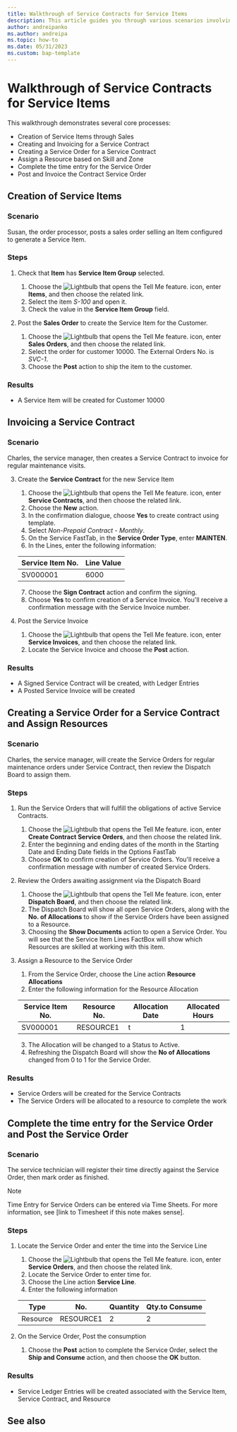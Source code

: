 ```yaml
---
title: Walkthrough of Service Contracts for Service Items
description: This article guides you through various scenarios involving service items and contracts.
author: andreipanko
ms.author: andreipa
ms.topic: how-to
ms.date: 05/31/2023
ms.custom: bap-template
---
```


# <a name="walkthrough-of-service-contracts-for-service-items"></a>Walkthrough of Service Contracts for Service Items

This walkthrough demonstrates several core processes:

- Creation of Service Items through Sales
- Creating and Invoicing for a Service Contract
- Creating a Service Order for a Service Contract
- Assign a Resource based on Skill and Zone
- Complete the time entry for the Service Order
- Post and Invoice the Contract Service Order

## <a name="creation-of-service-items"></a>Creation of Service Items

### <a name="scenario"></a>Scenario

Susan, the order processor, posts a sales order selling an Item configured to generate a Service Item.  

### <a name="steps"></a>Steps

1. Check that **Item** has **Service Item Group** selected.
   
    1. Choose the ![Lightbulb that opens the Tell Me feature.](../../media/ui-search/search_small.png "Tell me what you want to do") icon, enter **Items**, and then choose the related link.  
    2. Select the item *S-100* and open it.
    3. Check the value in the **Service Item Group** field.
       
2. Post the **Sales Order** to create the Service Item for the Customer.  

    1. Choose the ![Lightbulb that opens the Tell Me feature.](../../media/ui-search/search_small.png "Tell me what you want to do") icon, enter **Sales Orders**, and then choose the related link.  
    2. Select the order for customer 10000. The External Orders No. is *SVC-1*.
    3. Choose the **Post** action to ship the item to the customer.

### <a name="results"></a>Results

- A Service Item will be created for Customer 10000

## <a name="invoicing-a-service-contract"></a>Invoicing a Service Contract

### <a name="scenario-1"></a>Scenario

Charles, the service manager, then creates a Service Contract to invoice for regular maintenance visits.

3. Create the **Service Contract** for the new Service Item
    1. Choose the ![Lightbulb that opens the Tell Me feature.](../../media/ui-search/search_small.png "Tell me what you want to do") icon, enter **Service Contracts**, and then choose the related link.
    2. Choose the **New** action.  
    3. In the confirmation dialogue, choose **Yes** to create contract using template. 
    4. Select *Non-Prepaid Contract - Monthly*.
    5. On the Service FastTab, in the **Service Order Type**, enter **MAINTEN**.
    6. In the Lines, enter the following information:

    |Service Item No.|Line Value|  
    |----------------|----------|  
    |SV000001|6000|

    7. Choose the **Sign Contract** action and confirm the signing.
    8. Choose **Yes** to confirm creation of a Service Invoice. You'll receive a confirmation message with the Service Invoice number.

3. Post the Service Invoice
   1. Choose the ![Lightbulb that opens the Tell Me feature.](../../media/ui-search/search_small.png "Tell me what you want to do") icon, enter **Service Invoices**, and then choose the related link.
   2. Locate the Service Invoice and choose the **Post** action.

### <a name="results-1"></a>Results

- A Signed Service Contract will be created, with Ledger Entries
- A Posted Service Invoice will be created

## <a name="creating-a-service-order-for-a-service-contract-and-assign-resources"></a>Creating a Service Order for a Service Contract and Assign Resources

### <a name="scenario-2"></a>Scenario

Charles, the service manager, will create the Service Orders for regular maintenance orders under Service Contract, then review the Dispatch Board to assign them.

### <a name="steps-1"></a>Steps

1. Run the Service Orders that will fulfill the obligations of active Service Contracts.
   1. Choose the ![Lightbulb that opens the Tell Me feature.](../../media/ui-search/search_small.png "Tell me what you want to do") icon, enter **Create Contract Service Orders**, and then choose the related link.
   2. Enter the beginning and ending dates of the month in the Starting Date and Ending Date fields in the Options FastTab
   3. Choose **OK** to confirm creation of Service Orders. You'll receive a confirmation message with number of created Service Orders.

2. Review the Orders awaiting assignment via the Dispatch Board
   1. Choose the ![Lightbulb that opens the Tell Me feature.](../../media/ui-search/search_small.png "Tell me what you want to do") icon, enter **Dispatch Board**, and then choose the related link.
   2. The Dispatch Board will show all open Service Orders, along with the **No. of Allocations** to show if the Service Orders have been assigned to a Resource.
   3. Choosing the **Show Documents** action to open a Service Order.  You will see that the Service Item Lines FactBox will show which Resources are skilled at working with this item.

3. Assign a Resource to the Service Order
   1. From the Service Order, choose the Line action **Resource Allocations**
   2. Enter the following information for the Resource Allocation

    |Service Item No.|Resource No.|Allocation Date|Allocated Hours|
    |----------------|------------|---------------|---------------|  
    |SV000001|RESOURCE1|t|1|

    3. The Allocation will be changed to a Status to Active.
    4. Refreshing the Dispatch Board will show the **No of Allocations** changed from 0 to 1 for the Service Order.

### <a name="results-2"></a>Results

- Service Orders will be created for the Service Contracts
- The Service Orders will be allocated to a resource to complete the work

## <a name="complete-the-time-entry-for-the-service-order-and-post-the-service-order"></a>Complete the time entry for the Service Order and Post the Service Order

### <a name="scenario-3"></a>Scenario

The service technician will register their time directly against the Service Order, then mark order as finished.

> [!NOTE]
> Time Entry for Service Orders can be entered via Time Sheets. For more information, see [link to Timesheet if this note makes sense].

### <a name="steps-2"></a>Steps

1. Locate the Service Order and enter the time into the Service Line
   1. Choose the ![Lightbulb that opens the Tell Me feature.](../../media/ui-search/search_small.png "Tell me what you want to do") icon, enter **Service Orders**, and then choose the related link.
   2. Locate the Service Order to enter time for.
   3. Choose the Line action **Service Line**.
   4. Enter the following information

    |Type|No.|Quantity|Qty.to Consume|
    |----|---|--------|--------|   
    |Resource|RESOURCE1|2|2|

2. On the Service Order, Post the consumption
   1. Choose the **Post** action to complete the Service Order, select the **Ship and Consume** action, and then choose the **OK** button.

### <a name="results-3"></a>Results

- Service Ledger Entries will be created associated with the Service Item, Service Contract, and Resource

## <a name="see-also"></a>See also
